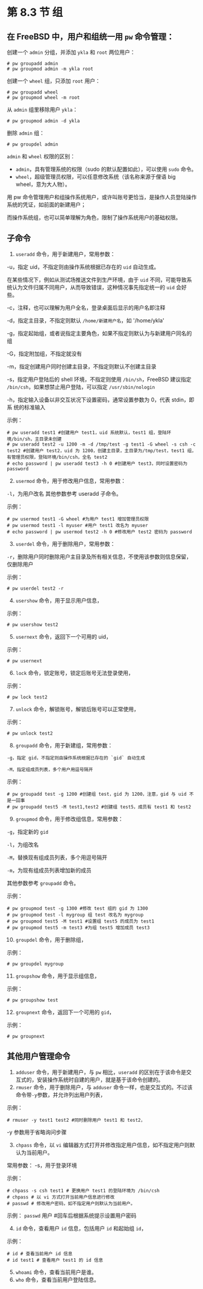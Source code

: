 # 第 8.3 节 组

## 在 FreeBSD 中，用户和组统一用 `pw` 命令管理：

创建一个 `admin` 分组，并添加 `ykla` 和 `root` 两位用户：

```shell-session
# pw groupadd admin
# pw groupmod admin -m ykla root
```

创建一个 `wheel` 组，只添加 `root` 用户：

```shell-session
# pw groupadd wheel
# pw groupmod wheel -m root
```

从 `admin` 组里移除用户 `ykla`：

```shell-session
# pw groupmod admin -d ykla
```

删除 `admin` 组：

```shell-session
# pw groupdel admin
```

`admin` 和 `wheel` 权限的区别：

- `admin`，具有管理系统的权限（sudo 的默认配置如此），可以使用 `sudo` 命令。
- `wheel`，超级管理员权限，可以任意修改系统（该名称来源于俚语 big wheel，意为大人物）。

用 pw 命令管理用户和组操作系统用户，或许叫账号更恰当，是操作人员登陆操作系统的凭证，如前面的新建用户；

而操作系统组，也可以简单理解为角色，限制了操作系统用户的基础权限。

## 子命令

1. `useradd` 命令，用于新建用户，常用参数：

\-u，指定 uid，不指定则由操作系统根据已存在的 `uid` 自动生成。

在某些情况下，例如从测试场推送文件到生产环境，由于 `uid` 不同，可能导致系统认为文件归属不同用户，从而导致错误，这种情况事先指定统一的 `uid` 会好些。

\-c，注释，也可以理解为用户全名，登录桌面后显示的用户名即注释

\-d，指定主目录，不指定则默认 `/home/新建用户名`，如 '/home/ykla'

\-g，指定起始组，或者说指定主要角色，如果不指定则默认为与新建用户同名的组

\-G，指定附加组，不指定就没有

\-m，指定创建用户同时创建主目录，不指定则默认不创建主目录

\-s，指定用户登陆后的 shell 环境，不指定则使用 `/bin/sh`，FreeBSD 建议指定 `/bin/csh`，如果想禁止用户登陆，可以指定 `/usr/sbin/nologin`

\-h，指定输入设备以非交互状况下设置密码，通常设置参数为 0，代表 stdin，即系 统的标准输入

示例：

```shell-session
# pw useradd test1 #创建用户 test1，uid 系统默认，test1 组，登陆环境/bin/sh，主目录未创建
# pw useradd test2 -u 1200 -m -d /tmp/test -g test1 -G wheel -s csh -c test2 #创建用户 test2，uid 为 1200，创建主目录，主目录为/tmp/test，test1 组，有管理员权限，登陆环境/bin/csh，全名 test2
# echo password | pw useradd test3 -h 0 #创建用户 test3，同时设置密码为 password
```

2. `usermod` 命令，用于修改用户信息，常用参数：

`-l`，为用户改名 其他参数参考 useradd 子命令。

示例：

```shell-session
# pw usermod test1 -G wheel #为用户 test1 增加管理员权限
# pw usermod test1 -l myuser #用户 test1 改名为 myuser
# echo password | pw usermod test2 -h 0 #修改用户 test2 密码为 password
```

3. `userdel` 命令，用于删除用户，常用参数：

`-r`，删除用户同时删除用户主目录及所有相关信息，不使用该参数则信息保留，仅删除用户

示例：

```shell-session
# pw userdel test2 -r
```

4. `usershow` 命令，用于显示用户信息，

示例：

```shell-session
# pw usershow test2
```

5. `usernext` 命令，返回下一个可用的 uid，

示例：

```shell-session
# pw usernext
```

6. `lock` 命令，锁定账号，锁定后账号无法登录使用，

示例：

```shell-session
# pw lock test2
```

7. `unlock` 命令，解锁账号，解锁后账号可以正常使用，

示例：

```shell-session
# pw unlock test2
```

8. `groupadd` 命令，用于新建组，常用参数：

```shell-session
-g，指定 gid，不指定则由操作系统根据已存在的 `gid` 自动生成

-M，指定组成员列表，多个用户用逗号隔开
```

示例：

```shell-session
# pw groupadd test -g 1200 #创建组 test，gid 为 1200，注意，gid 与 uid 不是一回事
# pw groupadd test5 -M test1,test2 #创建组 test5，成员有 test1 和 test2
```

9. `groupmod` 命令，用于修改组信息，常用参数：

`-g`，指定新的 `gid`

`-l`，为组改名

`-M`，替换现有组成员列表，多个用逗号隔开

`-m`，为现有组成员列表增加新的成员

其他参数参考 `groupadd` 命令。

示例：

```shell-session
# pw groupmod test -g 1300 #修改 test 组的 gid 为 1300
# pw groupmod test -l mygroup 组 test 改名为 mygroup
# pw groupmod test5 -M test1 #设置组 test5 的成员为 test1
# pw groupmod test5 -m test3 #为组 test5 增加成员 test3
```

10. `groupdel` 命令，用于删除组，

示例：

```shell-session
# pw groupdel mygroup
```

11. `groupshow` 命令，用于显示组信息，

示例：

```shell-session
# pw groupshow test
```

12. `groupnext` 命令，返回下一个可用的 `gid`，

示例：

```shell-session
# pw groupnext
```

## 其他用户管理命令

1. `adduser` 命令，用于新建用户，与 `pw` 相比，`useradd` 的区别在于该命令是交互式的，安装操作系统时自建的用户，就是基于该命令创建的。
2. `rmuser` 命令，用于删除用户，与 `adduser` 命令一样，也是交互式的。不过该命令带`-y`参数，并允许列出用户列表，

示例：

```shell-session
# rmuser -y test1 test2 #同时删除用户 test1 和 test2，
```

\-y 参数用于省略询问步骤

3. `chpass` 命令，以 `vi` 编辑器方式打开并修改指定用户信息，如不指定用户则默认为当前用户。

常用参数： -s，用于登录环境

示例：

```shell-session
# chpass -s csh test1 # 更换用户 test1 的登陆环境为 /bin/csh
# chpass # 以 vi 方式打开当前用户信息进行修改
# passwd # 修改用户密码，如不指定用户则默认为当前用户。
```

示例： `passwd` 用户 #回车后根据系统提示设置用户密码

4. `id` 命令，查看用户 `id` 信息，包括用户 `id` 和起始组 `id`，

示例：

```shell-session
# id # 查看当前用户 id 信息
# id test1 # 查看用户 test1 的 id 信息
```

5. `whoami` 命令，查看当前用户是谁。
6. `who` 命令，查看当前用户登陆信息。
